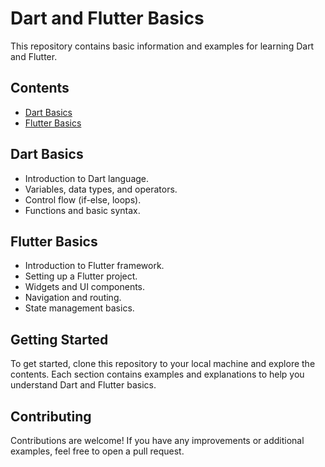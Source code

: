 # Dart and Flutter Basics

This repository contains basic information and examples for learning Dart and Flutter.

## Contents

- [Dart Basics](https://dart.dev/)
- [Flutter Basics](https://docs.flutter.dev/get-started/install)

## Dart Basics

- Introduction to Dart language.
- Variables, data types, and operators.
- Control flow (if-else, loops).
- Functions and basic syntax.

## Flutter Basics

- Introduction to Flutter framework.
- Setting up a Flutter project.
- Widgets and UI components.
- Navigation and routing.
- State management basics.

## Getting Started

To get started, clone this repository to your local machine and explore the contents. Each section contains examples and explanations to help you understand Dart and Flutter basics.

## Contributing

Contributions are welcome! If you have any improvements or additional examples, feel free to open a pull request.

